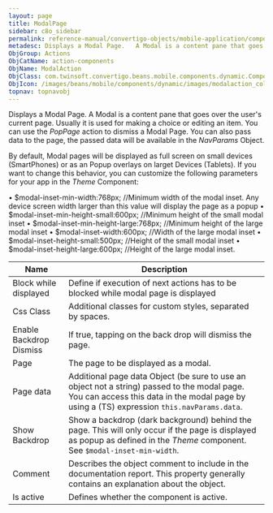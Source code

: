 ```yaml
---
layout: page
title: ModalPage
sidebar: c8o_sidebar
permalink: reference-manual/convertigo-objects/mobile-application/components/action-components/modalpage/
metadesc: Displays a Modal Page.   A Modal is a content pane that goes over the user's current page. Usually it is used for making a choice or editing an item. 
ObjGroup: Actions
ObjCatName: action-components
ObjName: ModalAction
ObjClass: com.twinsoft.convertigo.beans.mobile.components.dynamic.ComponentManager$1
ObjIcon: /images/beans/mobile/components/dynamic/images/modalaction_color_32x32.png
topnav: topnavobj
---
```

Displays a Modal Page. 
 A Modal is a content pane that goes over the user's current page. Usually it is used for making a choice or editing an item. You can use the <i>PopPage</i> action  to dismiss a Modal Page. You can also pass data to the page, the passed data will be available in the <i>NavParams</i> Object.

By default, Modal pages will be displayed as full screen on small devices (SmartPhones) or as an Popup overlays on larget Devices (Tablets). If you want to change this behavior, you can customize the following parameters for your app in the <i>Theme</i> Component:

 • $modal-inset-min-width:768px; //Minimum width of the modal inset. Any device screen width larger than this value will display the page as a popup
 • $modal-inset-min-height-small:600px; 	//Minimum height of the small modal inset
 • $modal-inset-min-height-large:768px; 	//Minimum height of the large modal inset
 • $modal-inset-width:600px; 	//Width of the large modal inset
 • $modal-inset-height-small:500px;  //Height of the small modal inset
 • $modal-inset-height-large:600px;  //Height of the large modal inset.

Name | Description 
--- | ---
Block while displayed | Define if execution of next actions has to be blocked while modal page is displayed
Css Class | Additional classes for custom styles, separated by spaces.
Enable Backdrop Dismiss | If true, tapping on the back drop will dismiss the page.
Page | The page to be displayed as a modal.
Page data | Additional page data Object (be sure to use an object not a string) passed to the modal page. You can access this data in the modal page by using a (TS) expression <code>this.navParams.data</code>.
Show Backdrop | Show a backdrop (dark background) behind the page. This will only occur if the page is displayed as popup as defined in the <i>Theme</i> component. See <code>$modal-inset-min-width</code>.
Comment | Describes the object comment to include in the documentation report.  This property generally contains an explanation about the object. 
Is active | Defines whether the component is active. 

